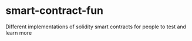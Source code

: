 # smart-contract-fun
Different implementations of solidity smart contracts for people to test and learn more
